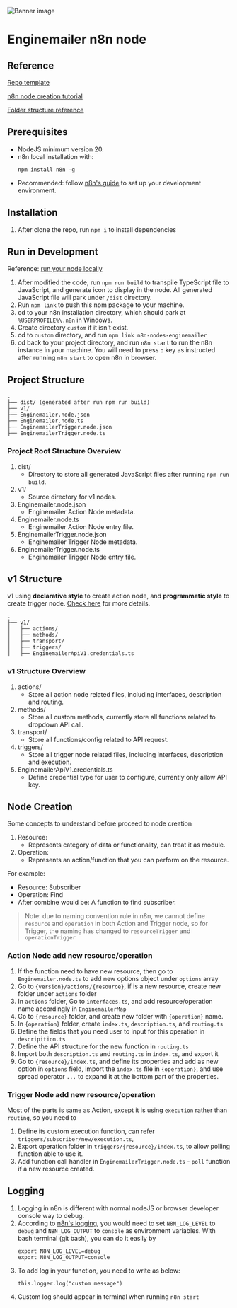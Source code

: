 ![Banner image](https://user-images.githubusercontent.com/10284570/173569848-c624317f-42b1-45a6-ab09-f0ea3c247648.png)

# Enginemailer n8n node

## Reference

[Repo template](https://github.com/n8n-io/n8n-nodes-starter/generate)

[n8n node creation tutorial](https://docs.n8n.io/integrations/creating-nodes/build/declarative-style-node/)

[Folder structure reference](https://github.com/n8n-io/n8n/tree/master/packages/nodes-base/nodes/Mattermost)

## Prerequisites

- NodeJS minimum version 20.
- n8n local installation with:
  ```
  npm install n8n -g
  ```
- Recommended: follow [n8n's guide](https://docs.n8n.io/integrations/creating-nodes/build/node-development-environment/) to set up your development environment.

## Installation

1. After clone the repo, run `npm i` to install dependencies

## Run in Development

Reference: [run your node locally](https://docs.n8n.io/integrations/creating-nodes/test/run-node-locally/)

1. After modified the code, run `npm run build` to transpile TypeScript file to JavaScript, and generate icon to display in the node. All generated JavaScript file will park under `/dist` directory.
2. Run `npm link` to push this npm package to your machine.
3. cd to your n8n installation directory, which should park at `%USERPROFILE%\.n8n` in Windows.
4. Create directory `custom` if it isn't exist.
5. cd to `custom` directory, and run `npm link n8n-nodes-enginemailer`
6. cd back to your project directory, and run `n8n start` to run the n8n instance in your machine. You will need to press `o` key as instructed after running `n8n start` to open n8n in browser.

## Project Structure

```
.
├── dist/ (generated after run npm run build)
├── v1/
├── Enginemailer.node.json
├── Enginemailer.node.ts
├── EnginemailerTrigger.node.json
├── EnginemailerTrigger.node.ts
```

### Project Root Structure Overview

1. dist/
   - Directory to store all generated JavaScript files after running `npm run build`.
2. v1/
   - Source directory for v1 nodes.
3. Enginemailer.node.json
   - Enginemailer Action Node metadata.
4. Enginemailer.node.ts
   - Enginemailer Action Node entry file.
5. EnginemailerTrigger.node.json
   - Enginemailer Trigger Node metadata.
6. EnginemailerTrigger.node.ts
   - Enginemailer Trigger Node entry file.

## v1 Structure

v1 using **declarative style** to create action node, and **programmatic style** to create trigger node. [Check here](https://docs.n8n.io/integrations/creating-nodes/plan/choose-node-method/) for more details.

```
.
├── v1/
│   ├── actions/
│   ├── methods/
│   ├── transport/
│   ├── triggers/
│   ├── EnginemailerApiV1.credentials.ts
```

### v1 Structure Overview

1. actions/
   - Store all action node related files, including interfaces, description and routing.
2. methods/
   - Store all custom methods, currently store all functions related to dropdown API call.
3. transport/
   - Store all functions/config related to API request.
4. triggers/
   - Store all trigger node related files, including interfaces, description and execution.
5. EnginemailerApiV1.credentials.ts
   - Define credential type for user to configure, currently only allow API key.

## Node Creation

Some concepts to understand before proceed to node creation

1. Resource:
   - Represents category of data or functionality, can treat it as module.
2. Operation:
   - Represents an action/function that you can perform on the resource.

For example:

- Resource: Subscriber
- Operation: Find
- After combine would be: A function to find subscriber.

> Note: due to naming convention rule in n8n, we cannot define `resource` and `operation` in both Action and Trigger node, so for Trigger, the naming has changed to `resourceTrigger` and `operationTrigger`

### Action Node add new resource/operation

1. If the function need to have new resource, then go to `Enginemailer.node.ts` to add new options object under `options` array
2. Go to `{version}/actions/{resource}`, if is a new resource, create new folder under `actions` folder
3. In `actions` folder, Go to `interfaces.ts`, and add resource/operation name accordingly in `EnginemailerMap`
4. Go to `{resource}` folder, and create new folder with `{operation}` name.
5. In `{operation}` folder, create `index.ts`, `description.ts`, and `routing.ts`
6. Define the fields that you need user to input for this operation in `descripition.ts`
7. Define the API structure for the new function in `routing.ts`
8. Import both `description.ts` and `routing.ts` in `index.ts`, and export it
9. Go to `{resource}/index.ts`, and define its properties and add as new option in `options` field, import the `index.ts` file in `{operation}`, and use spread operator `...` to expand it at the bottom part of the properties.

### Trigger Node add new resource/operation

Most of the parts is same as Action, except it is using `execution` rather than `routing`, so you need to

1. Define its custom execution function, can refer `triggers/subscriber/new/execution.ts`,
2. Export operation folder in `triggers/{resource}/index.ts`, to allow polling function able to use it.
3. Add function call handler in `EnginemailerTrigger.node.ts` - `poll` function if a new resource created.

## Logging

1. Logging in n8n is different with normal nodeJS or browser developer console way to debug.
2. According to [n8n's logging](https://docs.n8n.io/hosting/logging-monitoring/logging/), you would need to set `N8N_LOG_LEVEL` to `debug` and `N8N_LOG_OUTPUT` to `console` as environment variables. With bash terminal (git bash), you can do it easily by
   ```
   export N8N_LOG_LEVEL=debug
   export N8N_LOG_OUTPUT=console
   ```
3. To add log in your function, you need to write as below:
   ```
   this.logger.log("custom message")
   ```
4. Custom log should appear in terminal when running `n8n start`
